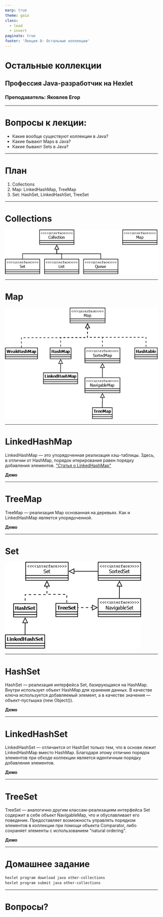 ```yaml
---
marp: true
theme: gaia
class:
  - lead
  - invert
paginate: true
footer: 'Лекция 8: Остальные коллекции'
---
```


# Остальные коллекции
## Профессия Java-разработчик на Hexlet
### Преподаватель: Яковлев Егор
<!-- _color: white -->
<!-- _color: white -->

---

# Вопросы к лекции:

* Какие вообще существуют коллекции в Java?
* Какие бывают Maps в Java?
* Какие бывают Sets в Java?

---

# План

1. Collections
2. Map: LinkedHashMap, TreeMap
3. Set: HashSet, LinkedHashSet, TreeSet


---

# Collections

!["collections"](./collections.png)

---

# Map
!["maps"](./maps.png)

---

# LinkedHashMap

LinkedHashMap — это упорядоченная реализация хэш-таблицы. Здесь, в отличии от HashMap, порядок итерирования равен порядку добавления элементов.
["Статья о LinkedHashMap"](https://habr.com/ru/post/129037/)

**Демо**

---

# TreeMap

TreeMap — реализация Map основанная на деревьях. Как и LinkedHashMap является упорядоченной.

**Демо**

---

# Set

!["sets"](./sets.png)

---

# HashSet

HashSet — реализация интерфейса Set, базирующаяся на HashMap. Внутри использует объект HashMap для хранения данных. В качестве ключа используется добавляемый элемент, а в качестве значения — объект-пустышка (new Object()).

**Демо**

---

# LinkedHashSet

LinkedHashSet — отличается от HashSet только тем, что в основе лежит LinkedHashMap вместо HashMap. Благодаря этому отличию порядок элементов при обходе коллекции является идентичным порядку добавления элементов.

**Демо**

---

# TreeSet

TreeSet — аналогично другим классам-реализациям интерфейса Set содержит в себе объект NavigableMap, что и обуславливает его поведение. Предоставляет возможность управлять порядком элементов в коллекции при помощи объекта Comparator, либо сохраняет элементы с использованием "natural ordering".

**Демо**

---

# Домашнее задание

```bash
hexlet program download java other-collections
hexlet program submit java other-collections
```

---

# Вопросы?